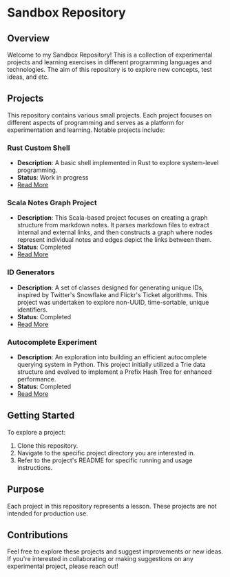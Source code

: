 # Sandbox Repository

## Overview

Welcome to my Sandbox Repository! This is a collection of experimental projects
and learning exercises in different programming languages and technologies. The
aim of this repository is to explore new concepts, test ideas, and etc.

## Projects

This repository contains various small projects. Each project focuses on
different aspects of programming and serves as a platform for experimentation
and learning. Notable projects include:

### Rust Custom Shell

- **Description**: A basic shell implemented in Rust to explore system-level programming.
- **Status**: Work in progress
- [Read More](./custom-shell/README.md)

### Scala Notes Graph Project

- **Description**: This Scala-based project focuses on creating a graph structure
  from markdown notes. It parses markdown files to extract internal and external
  links, and then constructs a graph where nodes represent individual notes and
  edges depict the links between them.
- **Status**: Completed
- [Read More](./notesgraph/README.md)

### ID Generators

- **Description**: A set of classes designed for generating unique IDs, inspired
  by Twitter's Snowflake and Flickr's Ticket algorithms. This project was
  undertaken to explore non-UUID, time-sortable, unique identifiers.
- **Status**: Completed
- [Read More](./id-generators/README.md)

### Autocomplete Experiment

- **Description**: An exploration into building an efficient autocomplete
  querying system in Python. This project initially utilized a Trie data
  structure and evolved to implement a Prefix Hash Tree for enhanced performance.
- **Status**: Completed
- [Read More](./autocomplete/README.md)

## Getting Started

To explore a project:

1. Clone this repository.
2. Navigate to the specific project directory you are interested in.
3. Refer to the project's README for specific running and usage instructions.

## Purpose

Each project in this repository represents a lesson. These projects are not
intended for production use.

## Contributions

Feel free to explore these projects and suggest improvements or new ideas.
If you're interested in collaborating or making suggestions on any
experimental project, please reach out!
